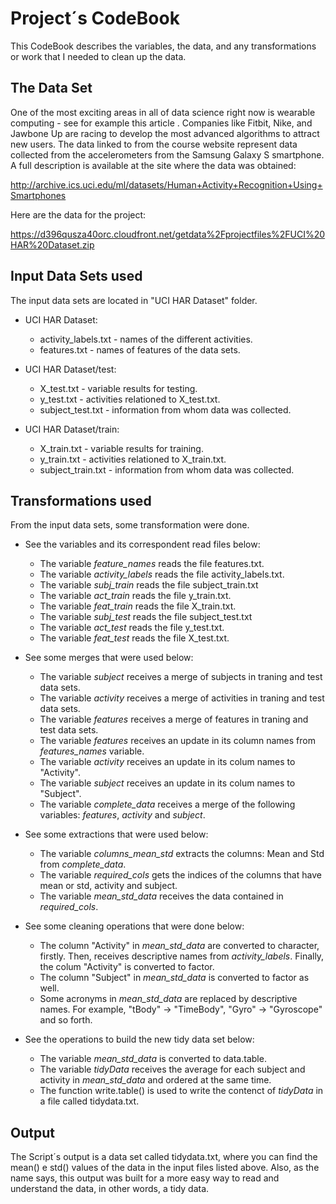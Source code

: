 # Project´s CodeBook

This CodeBook describes the variables, the data, and any transformations or work that I needed to clean up the data.


## The Data Set

One of the most exciting areas in all of data science right now is wearable computing - see for example this article . Companies like Fitbit, Nike, and Jawbone Up are racing to develop the most advanced algorithms to attract new users. The data linked to from the course website represent data collected from the accelerometers from the Samsung Galaxy S smartphone. A full description is available at the site where the data was obtained: 

http://archive.ics.uci.edu/ml/datasets/Human+Activity+Recognition+Using+Smartphones 

Here are the data for the project: 

https://d396qusza40orc.cloudfront.net/getdata%2Fprojectfiles%2FUCI%20HAR%20Dataset.zip 

## Input Data Sets used

The input data sets are located in "UCI HAR Dataset" folder. 

* UCI HAR Dataset:

  * activity_labels.txt -  names of the different activities.
  * features.txt - names of features of the data sets.

* UCI HAR Dataset/test:

  * X_test.txt - variable results for testing.
  * y_test.txt - activities relationed to X_test.txt.
  * subject_test.txt - information from whom data was collected.
   
* UCI HAR Dataset/train:

  * X_train.txt - variable results for training.
  * y_train.txt - activities relationed to X_train.txt.
  * subject_train.txt - information from whom data was collected.


## Transformations used

From the input data sets, some transformation were done.

* See the variables and its correspondent read files below:

  * The variable *feature_names* reads the file features.txt.
  * The variable *activity_labels* reads the file activity_labels.txt.
  * The variable *subj_train* reads the file subject_train.txt
  * The variable *act_train* reads the file y_train.txt.
  * The variable *feat_train* reads the file X_train.txt.
  * The variable *subj_test* reads the file subject_test.txt
  * The variable *act_test* reads the file y_test.txt.
  * The variable *feat_test* reads the file X_test.txt.

* See some merges that were used below:

  * The variable *subject* receives a merge of subjects in traning and test data sets.
  * The variable *activity* receives a merge of activities in traning and test data sets.
  * The variable *features* receives a merge of features in traning and test data sets.
  * The variable *features* receives an update in its column names from *features_names* variable.
  * The variable *activity* receives an update in its colum names to "Activity".
  * The variable *subject* receives an update in its colum names to "Subject".
  * The variable *complete_data* receives a merge of the following variables: *features*, *activity* and *subject*.
  
* See some extractions that were used below:

  * The variable *columns_mean_std* extracts the columns: Mean and Std from *complete_data*.
  * The variable *required_cols* gets the indices of the columns that have mean or std, activity and subject.
  * The variable *mean_std_data* receives the data contained in *required_cols*.
  
* See some cleaning operations that were done below:

  * The column "Activity" in *mean_std_data* are converted to character, firstly. Then, receives descriptive names from *activity_labels*. Finally, the colum "Activity" is converted to factor.
  * The column "Subject" in *mean_std_data* is converted to factor as well.
  * Some acronyms in *mean_std_data* are replaced by descriptive names. For example, "tBody" -> "TimeBody", "Gyro" -> "Gyroscope" and so forth.   
  
* See the operations to build the new tidy data set below:

  * The variable *mean_std_data* is converted to data.table.
  * The variable *tidyData* receives the average for each subject and activity in *mean_std_data* and ordered at the same time.
  * The function write.table() is used to write the contenct of *tidyData* in a file called tidydata.txt.
   
  
## Output

The Script´s output is a data set called tidydata.txt, where you can find the mean() e std() values of the data in the input files listed above. Also, as the name says, this output was built for a more easy way to read and understand the data, in other words, a tidy data.
